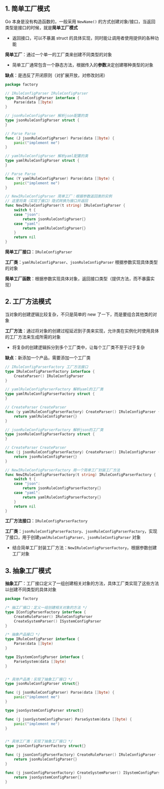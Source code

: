 ## 1. 简单工厂模式

Go 本身是没有构造函数的，一般采用 `NewName()` 的方式创建对象/接口，当返回类型是接口的时候，就是**简单工厂模式**

- 返回接口，可以不暴漏 struct 的具体实现，同时能让调用者使用提供的各种功能

**简单工厂**：通过一个单一的工厂类来创建不同类型的对象

- 简单工厂通常包含一个静态方法，根据传入的**参数**决定创建哪种类型的对象

**缺点**：是违反了开闭原则（对扩展开放，对修改封闭）

```go
package factory

// IRuleConfigParser IRuleConfigParser
type IRuleConfigParser interface {
	Parse(data []byte)
}

// jsonRuleConfigParser 解析json配置的类
type jsonRuleConfigParser struct {
}

// Parse Parse
func (J jsonRuleConfigParser) Parse(data []byte) {
	panic("implement me")
}

// yamlRuleConfigParser 解析yaml配置的类
type yamlRuleConfigParser struct {
}

// Parse Parse
func (Y yamlRuleConfigParser) Parse(data []byte) {
	panic("implement me")
}

// NewIRuleConfigParser 简单工厂：根据参数返回类的实例
// 这里将类（实现了接口）隐式转换为接口并返回
func NewIRuleConfigParser(t string) IRuleConfigParser {
	switch t {
	case "json":
		return jsonRuleConfigParser{}
	case "yaml":
		return yamlRuleConfigParser{}
	}
	return nil
}
```

**简单工厂接口**：`IRuleConfigParser`

**工厂类**：`yamlRuleConfigParser`、`jsonRuleConfigParser` 根据参数实现具体类型的对象

**简单工厂函数**：根据参数实现具体对象，返回接口类型（提供方法，而不暴露实现）





## 2. 工厂方法模式

当对象的创建逻辑比较复杂，不只是简单的 new 了一下，而是要组合其他类的对象

**工厂方法**：通过将对象的创建过程延迟到子类来实现，允许类在实例化时使用具体的工厂方法来生成所需的对象

- 将复杂的创建逻辑拆分到多个工厂类中，让每个工厂类不至于过于复杂

**缺点**：新添加一个产品，需要添加一个工厂类

```go
// IRuleConfigParserFactory 工厂方法接口
type IRuleConfigParserFactory interface {
	CreateParser() IRuleConfigParser
}

// yamlRuleConfigParserFactory 解析yaml的工厂类
type yamlRuleConfigParserFactory struct {
}

// CreateParser CreateParser
func (y yamlRuleConfigParserFactory) CreateParser() IRuleConfigParser {
	return yamlRuleConfigParser{}
}

// jsonRuleConfigParserFactory 解析json的工厂类
type jsonRuleConfigParserFactory struct {
}

// CreateParser CreateParser
func (j jsonRuleConfigParserFactory) CreateParser() IRuleConfigParser {
	return jsonRuleConfigParser{}
}

// NewIRuleConfigParserFactory 用一个简单工厂封装工厂方法
func NewIRuleConfigParserFactory(t string) IRuleConfigParserFactory {
	switch t {
	case "json":
		return jsonRuleConfigParserFactory{}
	case "yaml":
		return yamlRuleConfigParserFactory{}
	}
	return nil
}
```

**工厂方法接口**：`IRuleConfigParserFactory`

**工厂类**：`jsonRuleConfigParserFactory`、`jsonRuleConfigParserFactory`，实现了接口，用于创建`yamlRuleConfigParser`、`jsonRuleConfigParser` 对象

- 结合简单工厂封装工厂方法：`NewIRuleConfigParserFactory`，根据参数创建工厂对象



## 3. 抽象工厂模式

**抽象工厂**：工厂接口定义了一组创建相关对象的方法，具体工厂类实现了这些方法以创建不同类型的具体对象

```go
package factory

/* 抽工厂接口：定义一组创建相关对象的方法 */
type IConfigParserFactory interface {
	CreateRuleParser() IRuleConfigParser
	CreateSystemParser() ISystemConfigParser
}

/* 抽象产品接口 */
type IRuleConfigParser interface {
	Parse(data []byte)
}

type ISystemConfigParser interface {
	ParseSystem(data []byte)
}


/* 具体产品类：实现了抽象工厂接口 */
type jsonRuleConfigParser struct{}

func (j jsonRuleConfigParser) Parse(data []byte) {
	panic("implement me")
}

type jsonSystemConfigParser struct{}

func (j jsonSystemConfigParser) ParseSystem(data []byte) {
	panic("implement me")
}


/* 具体工厂类：实现了抽象工厂接口 */
type jsonConfigParserFactory struct{}

func (j jsonConfigParserFactory) CreateRuleParser() IRuleConfigParser {
	return jsonRuleConfigParser{}
}

func (j jsonConfigParserFactory) CreateSystemParser() ISystemConfigParser {
	return jsonSystemConfigParser{}
}
```





































